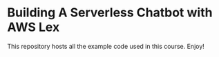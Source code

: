 # Building A Serverless Chatbot with AWS Lex

This repository hosts all the example code used in this course. Enjoy!
